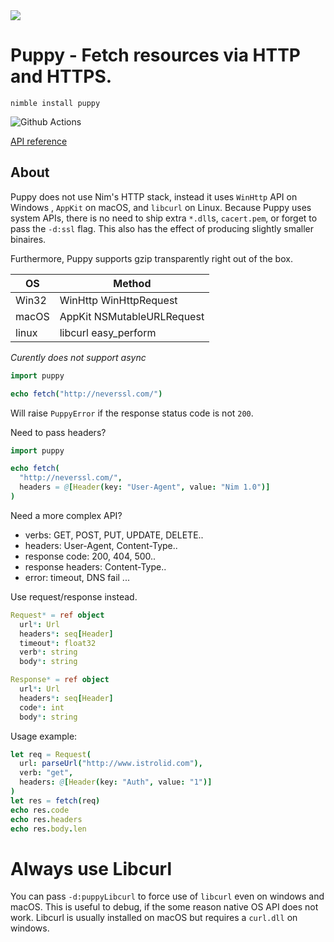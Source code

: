 <img src="docs/puppyBanner.png">

# Puppy - Fetch resources via HTTP and HTTPS.

`nimble install puppy`

![Github Actions](https://github.com/treeform/puppy/workflows/Github%20Actions/badge.svg)

[API reference](https://nimdocs.com/treeform/puppy)

## About

Puppy does not use Nim's HTTP stack, instead it uses `WinHttp` API on Windows , `AppKit` on macOS, and `libcurl` on Linux. Because Puppy uses system APIs, there is no need to ship extra `*.dll`s, `cacert.pem`, or forget to pass the `-d:ssl` flag. This also has the effect of producing slightly smaller binaires.

Furthermore, Puppy supports gzip transparently right out of the box.

OS    |  Method
----- | ---------------------------
Win32 | WinHttp WinHttpRequest
macOS | AppKit NSMutableURLRequest
linux | libcurl easy_perform

*Curently does not support async*

```nim
import puppy

echo fetch("http://neverssl.com/")
```

Will raise `PuppyError` if the response status code is not `200`.

Need to pass headers?

```nim
import puppy

echo fetch(
  "http://neverssl.com/",
  headers = @[Header(key: "User-Agent", value: "Nim 1.0")]
)
```

Need a more complex API?
* verbs: GET, POST, PUT, UPDATE, DELETE..
* headers: User-Agent, Content-Type..
* response code: 200, 404, 500..
* response headers: Content-Type..
* error: timeout, DNS fail ...

Use request/response instead.

```nim
Request* = ref object
  url*: Url
  headers*: seq[Header]
  timeout*: float32
  verb*: string
  body*: string

Response* = ref object
  url*: Url
  headers*: seq[Header]
  code*: int
  body*: string
```

Usage example:

```nim
let req = Request(
  url: parseUrl("http://www.istrolid.com"),
  verb: "get",
  headers: @[Header(key: "Auth", value: "1")]
)
let res = fetch(req)
echo res.code
echo res.headers
echo res.body.len
```

# Always use Libcurl

You can pass `-d:puppyLibcurl` to force use of `libcurl` even on windows and macOS. This is useful to debug, if the some reason native OS API does not work. Libcurl is usually installed on macOS but requires a `curl.dll` on windows.
